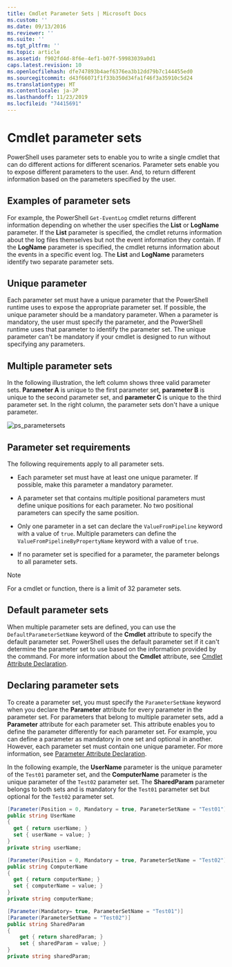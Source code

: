 ```yaml
---
title: Cmdlet Parameter Sets | Microsoft Docs
ms.custom: ''
ms.date: 09/13/2016
ms.reviewer: ''
ms.suite: ''
ms.tgt_pltfrm: ''
ms.topic: article
ms.assetid: f902fd4d-8f6e-4ef1-b07f-59983039a0d1
caps.latest.revision: 10
ms.openlocfilehash: dfe747893b4aef6376ea3b12dd79b7c144455ed0
ms.sourcegitcommit: d43f66071f1f33b350d34fa1f46f3a35910c5d24
ms.translationtype: MT
ms.contentlocale: ja-JP
ms.lasthandoff: 11/23/2019
ms.locfileid: "74415691"
---
```

# <a name="cmdlet-parameter-sets"></a>Cmdlet parameter sets

PowerShell uses parameter sets to enable you to write a single cmdlet that can do different actions for different scenarios. Parameter sets enable you to expose different parameters to the user. And, to return different information based on the parameters specified by the user.

## <a name="examples-of-parameter-sets"></a>Examples of parameter sets

For example, the PowerShell `Get-EventLog` cmdlet returns different information depending on whether the user specifies the **List** or **LogName** parameter. If the **List** parameter is specified, the cmdlet returns information about the log files themselves but not the event information they contain. If the **LogName** parameter is specified, the cmdlet returns information about the events in a specific event log. The **List** and **LogName** parameters identify two separate parameter sets.

## <a name="unique-parameter"></a>Unique parameter

Each parameter set must have a unique parameter that the PowerShell runtime uses to expose the appropriate parameter set. If possible, the unique parameter should be a mandatory parameter. When a parameter is mandatory, the user must specify the parameter, and the PowerShell runtime uses that parameter to identify the parameter set. The unique parameter can't be mandatory if your cmdlet is designed to run without specifying any parameters.

## <a name="multiple-parameter-sets"></a>Multiple parameter sets

In the following illustration, the left column shows three valid parameter sets. **Parameter A** is unique to the first parameter set, **parameter B** is unique to the second parameter set, and **parameter C** is unique to the third parameter set. In the right column, the parameter sets don't have a unique parameter.

![ps_parametersets](../media/ps-parametersets.gif)

## <a name="parameter-set-requirements"></a>Parameter set requirements

The following requirements apply to all parameter sets.

- Each parameter set must have at least one unique parameter. If possible, make this parameter a mandatory parameter.

- A parameter set that contains multiple positional parameters must define unique positions for each parameter. No two positional parameters can specify the same position.

- Only one parameter in a set can declare the `ValueFromPipeline` keyword with a value of `true`.
  Multiple parameters can define the `ValueFromPipelineByPropertyName` keyword with a value of `true`.

- If no parameter set is specified for a parameter, the parameter belongs to all parameter sets.

> [!NOTE]
> For a cmdlet or function, there is a limit of 32 parameter sets.

## <a name="default-parameter-sets"></a>Default parameter sets

When multiple parameter sets are defined, you can use the `DefaultParameterSetName` keyword of the **Cmdlet** attribute to specify the default parameter set. PowerShell uses the default parameter set if it can't determine the parameter set to use based on the information provided by the command. For more information about the **Cmdlet** attribute, see [Cmdlet Attribute Declaration](./cmdlet-attribute-declaration.md).

## <a name="declaring-parameter-sets"></a>Declaring parameter sets

To create a parameter set, you must specify the `ParameterSetName` keyword when you declare the **Parameter** attribute for every parameter in the parameter set. For parameters that belong to multiple parameter sets, add a **Parameter** attribute for each parameter set. This attribute enables you to define the parameter differently for each parameter set. For example, you can define a parameter as mandatory in one set and optional in another. However, each parameter set must contain one unique parameter. For more information, see [Parameter Attribute Declaration](parameter-attribute-declaration.md).

In the following example, the **UserName** parameter is the unique parameter of the `Test01` parameter set, and the **ComputerName** parameter is the unique parameter of the `Test02` parameter set. The **SharedParam** parameter belongs to both sets and is mandatory for the `Test01` parameter set but optional for the `Test02` parameter set.

```csharp
[Parameter(Position = 0, Mandatory = true, ParameterSetName = "Test01")]
public string UserName
{
  get { return userName; }
  set { userName = value; }
}
private string userName;

[Parameter(Position = 0, Mandatory = true, ParameterSetName = "Test02")]
public string ComputerName
{
  get { return computerName; }
  set { computerName = value; }
}
private string computerName;

[Parameter(Mandatory= true, ParameterSetName = "Test01")]
[Parameter(ParameterSetName = "Test02")]
public string SharedParam
{
    get { return sharedParam; }
    set { sharedParam = value; }
}
private string sharedParam;
```
